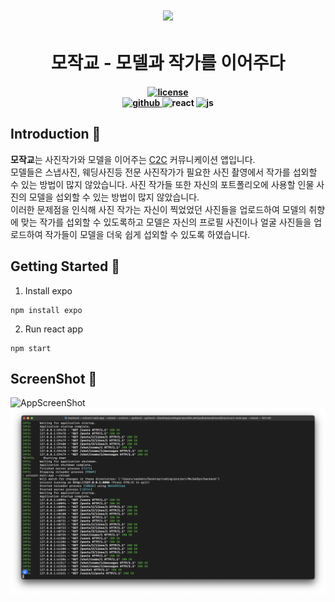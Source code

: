 <h1 align="center">
    <img src="./.github/assets/logo.png">
</h1>

<h1 align="center" style="border-bottom: 0;">
모작교 - 모델과 작가를 이어주다
</h1>

<h4 align="center">
    <a href="https://opensource.org/licenses/Apache-2.0">
        <img src="https://img.shields.io/badge/apache%202.0-blue.svg?style=flat-square&label=license" alt="license" style="height: 20px;">
    </a>
    <br>
    <a href="https://github.com/seokmin12/MoJakGyo">
        <img src="https://img.shields.io/badge/Github-181717?style=for-the-badge&logo=Github&logoColor=white" alt="github">
    </a>
    <a>
        <img src="https://img.shields.io/badge/React-61DAFB?style=for-the-badge&logo=React&logoColor=black" alt="react">
    </a>
    <a>
        <img src="https://img.shields.io/badge/JavaScript-F7DF1E?style=for-the-badge&logo=JavaScript&logoColor=black" alt="js">
    </a>
</h4>

## Introduction 📌
**모작교**는 사진작가와 모델을 이어주는 [C2C](https://en.wikipedia.org/wiki/Customer_to_customer) 커뮤니케이션 앱입니다. <br>
모델들은 스냅사진, 웨딩사진등 전문 사진작가가 필요한 사진 촬영에서 작가를 섭외할 수 있는 방법이 많지 않았습니다.
사진 작가들 또한 자신의 포트폴리오에 사용할 인물 사진의 모델을 섭외할 수 있는 방법이 많지 않았습니다. <br>
이러한 문제점을 인식해 사진 작가는 자신이 찍었었던 사진들을 업로드하여 모델의 취향에 맞는 작가를 섭외할 수 있도록하고 모델은 자신의 프로필 사진이나 얼굴 사진들을 업로드하여 작가들이 모델을 더욱 쉽게 섭외할 수 있도록 하였습니다.

## Getting Started 🚀
1. Install expo
```
npm install expo
```
2. Run react app
```
npm start
```

## ScreenShot 📸
![AppScreenShot](./assets/images/AppScreenShot.png)
![BackendScreenShot](./assets/images/BackendScreenShot.png)

<!-- ## Structure 📌
```
├── src/
│   ├── detail/
│   │   ├── CastingDetailScreen.js
│   │   ├── MarketDetailScreen.js
│   │   └── PostDetailScreen.js
│   ├── BottomSheetScreen.js
│   ├── ContentsScreen.js
│   ├── MarketScreen.js
│   ├── MessageScreen.js
│   ├── NotificationScreen.js
│   ├── PostScreen.js
│   ├── ProfileScreen.js
│   ├── SplashScreen.js
│   └── UploadScreen.js
├── App.js
├── assets/
├── package.json
└── ...
``` -->